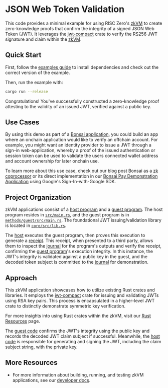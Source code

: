 # JSON Web Token Validation

This code provides a minimal example for using RISC Zero's [zkVM] to create zero-knowledge proofs that confirm the integrity of a signed JSON Web Token (JWT). It leverages the [jwt-compact] crate to verify the RS256 JWT signature and claim within the [zkVM].

## Quick Start

First, follow the [examples guide] to install dependencies and check out the correct version of the example.

Then, run the example with:

```bash
cargo run --release
```

Congratulations! You've successfully constructed a zero-knowledge proof attesting to the validity of an issued JWT, verified against a public key.

## Use Cases

By using this demo as part of a [Bonsai application], you could build an app where an onchain application would like to verify an offchain account.
For example, you might want an identity provider to issue a JWT through a sign-in web-application, whereby a proof of the issued authentication or session token can be used to validate the users connected wallet address and account ownership for later onchain use.

To learn more about this use case, check out our blog post Bonsai as a [zk coprocessor] or its direct implementation in our [Bonsai Pay Demonstration Application] using Google's Sign-In-with-Google SDK.

## Project Organization

zkVM applications consist of a [host program] and a [guest program]. The host program resides in [`src/main.rs`], and the guest program is in [`methods/guest/src/main.rs`]. The foundational JWT issuing/validation library is located in [`core/src/lib.rs`].

The [host] executes the guest program, then proves this execution to generate a [receipt]. This receipt, when presented to a third party, allows them to inspect the [journal] for the program's outputs and verify the receipt, confirming the [guest program]'s execution integrity. In this instance, the JWT's integrity is validated against a public key in the guest, and the decoded token subject is committed to the [journal] for demonstration.

## Approach

This zkVM application showcases how to utilize existing Rust crates and libraries. It employs the [jwt-compact] crate for issuing and validating JWTs using RSA key pairs. This process is encapsulated in a higher-level JWT crate to distinctly demonstrate symmetric key verification.

For more insights into using Rust crates within the zkVM, visit our [Rust Resources] page.

The [guest code] confirms the JWT's integrity using the public key and records the decoded JWT claim subject if successful. Meanwhile, the [host code] is responsible for generating and signing the JWT, including the claim subject string, with the private key.

## More Resources

- For more information about building, running, and testing zkVM applications, see our [developer docs].

[`core/src/lib.rs`]: core/src/lib.rs
[`methods/guest/src/main.rs`]: methods/guest/src/main.rs
[`src/main.rs`]: src/main.rs
[Bonsai application]: https://dev.bonsai.xyz
[Bonsai Pay Demonstration Application]: https://github.com/risc0/demos/tree/main/bonsai-pay
[developer docs]: https://dev.risczero.com
[examples guide]: https://dev.risczero.com/api/zkvm/examples/#running-the-examples
[guest code]: https://github.com/risc0/risc0/blob/main/examples/jwt-validator/methods/guest/src/main.rs
[guest program]: https://dev.risczero.com/terminology#guest-program
[host]: https://dev.risczero.com/terminology#host
[host code]: https://github.com/risc0/risc0/blob/main/examples/jwt-validator/src/main.rs
[host program]: https://dev.risczero.com/terminology#host-program
[journal]: https://dev.risczero.com/terminology#journal
[jwt-compact]: https://github.com/slowli/jwt-compact
[receipt]: https://dev.risczero.com/terminology#receipt
[Rust Resources]: https://dev.risczero.com/api/zkvm/rust-resources
[zk coprocessor]: https://www.risczero.com/blog/a-guide-to-zk-coprocessors-for-scalability
[zkVM]: https://dev.risczero.com/zkvm
